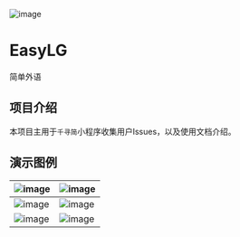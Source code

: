 ![image](https://github.com/user-attachments/assets/85307566-b0a7-43f1-87b5-0ac898e9392c)

# EasyLG
简单外语

## 项目介绍
本项目主用于`千寻简`小程序收集用户Issues，以及使用文档介绍。

## 演示图例


| ![image](https://github.com/user-attachments/assets/b0053c96-2562-4d52-b179-9015c7ed9cb1) | ![image](https://github.com/user-attachments/assets/60dc31c0-5894-4a80-8416-88f1da0b2cbe)|
|--------------------------------------------------------------------------------------------|--------------------------------------------------------------------------------------------|
| ![image](https://github.com/user-attachments/assets/4d71e292-a445-4108-b520-df139f3e8167)| ![image](https://github.com/user-attachments/assets/1802c403-782d-4316-996a-3eac97ab636a)|
|![image](https://github.com/user-attachments/assets/fc17068b-bff6-49bf-ac36-96be336655da) |![image](https://github.com/user-attachments/assets/889af5e2-4aaf-445e-b397-996a8510d6e7)|
